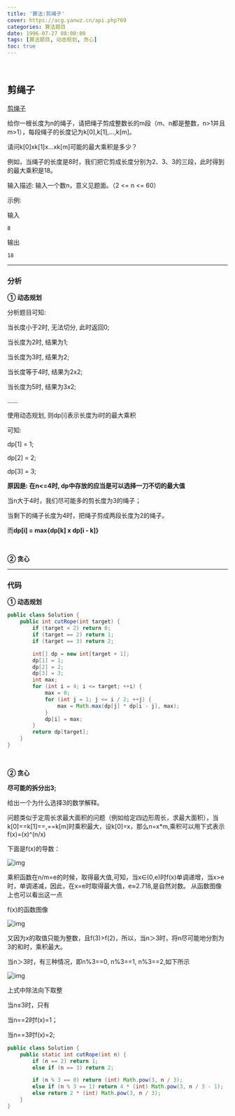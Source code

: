```yaml
---
title: '算法:剪绳子'
cover: https://acg.yanwz.cn/api.php?69
categories: 算法题目
date: 1996-07-27 08:00:00
tags: [算法题目, 动态规划, 贪心]
toc: true
---
```


<br/>

<!--more-->

## 剪绳子

[剪绳子](https://www.nowcoder.com/practice/57d85990ba5b440ab888fc72b0751bf8?tpId=13&tqId=33257&tPage=4&rp=1&ru=%2Fta%2Fcoding-interviews&qru=%2Fta%2Fcoding-interviews%2Fquestion-ranking)

给你一根长度为n的绳子，请把绳子剪成整数长的m段（m、n都是整数，n>1并且m>1），每段绳子的长度记为k[0],k[1],...,k[m]。

请问k[0]xk[1]x...xk[m]可能的最大乘积是多少？

例如，当绳子的长度是8时，我们把它剪成长度分别为2、3、3的三段，此时得到的最大乘积是18。

输入描述: 输入一个数n，意义见题面。（2 <= n <= 60）

示例:

输入

```
8
```

输出

```
18
```

****

### 分析

**① 动态规划**

分析题目可知:

当长度小于2时, 无法切分, 此时返回0;

当长度为2时, 结果为1;

当长度为3时, 结果为2;

当长度等于4时, 结果为2x2;

当长度为5时, 结果为3x2;

……

使用动态规划, 则dp[i]表示长度为i时的最大乘积

可知:

dp[1] = 1;

dp[2] = 2;

dp[3] = 3;

**原因是: 在n<=4时, dp中存放的应当是可以选择一刀不切的最大值**

当n大于4时，我们尽可能多的剪长度为3的绳子；

当剩下的绳子长度为4时，把绳子剪成两段长度为2的绳子。

而**dp[i] = max{dp[k] x dp[i - k]}**

<br/>

**② 贪心**



****

### 代码

**① 动态规划**

```java
public class Solution {
    public int cutRope(int target) {
        if (target < 2) return 0;
        if (target == 2) return 1;
        if (target == 3) return 2;

        int[] dp = new int[target + 1];
        dp[1] = 1;
        dp[2] = 2;
        dp[3] = 3;
        int max;
        for (int i = 4; i <= target; ++i) {
            max = 0;
            for (int j = 1; j <= i / 2; ++j) {
                max = Math.max(dp[j] * dp[i - j], max);
            }
            dp[i] = max;
        }
        return dp[target];
    }
}
```

<br/>

**② 贪心**

**尽可能的拆分出3;**

给出一个为什么选择3的数学解释。

问题类似于定周长求最大面积的问题（例如给定四边形周长，求最大面积），当k[0]==k[1]==,==k[m]时乘积最大，设k[0]=x，那么n=x*m,乘积可以用下式表示f(x)=(x)^(n/x)

  下面是f(x)的导数：

![img](https://uploadfiles.nowcoder.com/images/20200323/500534215_1584965611317_98DD0661E78324DC6479480FC22DF153)
 

乘积函数在n/m=e的时候，取得最大值,可知，当x∈(0,e)时f(x)单调递增，当x>e时，单调递减，因此，在x=e时取得最大值，e≈2.718,是自然对数。
 从函数图像上也可以看出这一点

  f(x)的函数图像

  ![img](https://uploadfiles.nowcoder.com/images/20200121/500534215_1579581412470_72BA537FEA64FBAB95B2AE67B65A354D) 

又因为x的取值只能为整数，且f(3)>f(2)，所以，当n＞3时，将n尽可能地分割为3的和时，乘积最大。 

当n＞3时，有三种情况，即n%3==0, n%3==1, n%3==2,如下所示
 

  ![img](https://uploadfiles.nowcoder.com/images/20200121/500534215_1579581687185_C5B02F3BCA6EE6C3BD4CD407D0EE88CC)
 

上式中除法向下取整

当n≤3时，只有

当n==2时f(x)=1；

当n==3时f(x)=2;

```java
public class Solution {
    public static int cutRope(int n) {
        if (n == 2) return 1;
        else if (n == 3) return 2;

        if (n % 3 == 0) return (int) Math.pow(3, n / 3);
        else if (n % 3 == 1) return 4 * (int) Math.pow(3, n / 3 - 1);
        else return 2 * (int) Math.pow(3, n / 3);
    }
}
```

